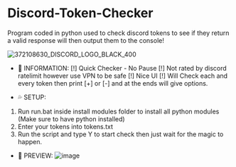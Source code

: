 # Discord-Token-Checker
Program coded in python used to check discord tokens to see if they return a valid response will then output them to the console!

![372108630_DISCORD_LOGO_BLACK_400](https://user-images.githubusercontent.com/108766003/177420626-fe7da2aa-f8ca-4e36-8038-0de13ebf7933.gif)

- 📰 INFORMATION:
[!] Quick Checker - No Pause
[!] Not rated by discord ratelimit however use VPN to be safe
[!] Nice UI
[!] Will Check each and every token then print [+] or [-] and at the ends will give options.

- 💦 SETUP:
1. Run run.bat inside install modules folder to install all python modules (Make sure to have python installed)
2. Enter your tokens into tokens.txt
3. Run the script and type Y to start check then just wait for the magic to happen.

- 📸 PREVIEW: 
![image](https://user-images.githubusercontent.com/108766003/177421322-db94eec9-46c6-4009-b63b-67ec0b1b7004.png)
